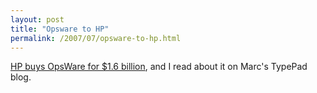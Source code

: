 ```yaml
---
layout: post
title: "Opsware to HP"
permalink: /2007/07/opsware-to-hp.html
---
```


[HP buys OpsWare for $1.6 billion](http://blog.pmarca.com/2007/07/hp-buys-my-comp.html "blog.pmarca.com: HP buys my company Opsware for more than $1.6 billion in cash"), and I read about it on Marc's TypePad blog.